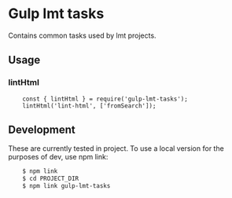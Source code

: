 # Gulp lmt tasks

Contains common tasks used by lmt projects.  

## Usage

### lintHtml

```ecmascript 6
    const { lintHtml } = require('gulp-lmt-tasks');
    lintHtml('lint-html', ['fromSearch']);
```

## Development

These are currently tested in project. To use a local version for the purposes of dev,
use npm link:

```bash
    $ npm link
    $ cd PROJECT_DIR
    $ npm link gulp-lmt-tasks
```
